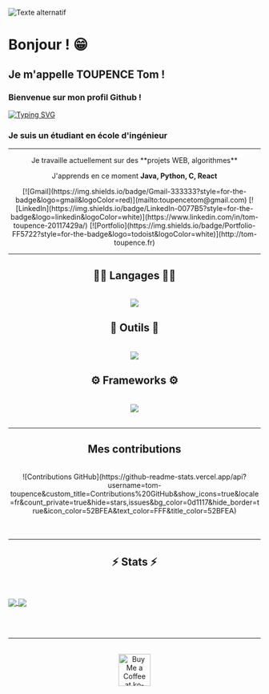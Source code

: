 
![Texte alternatif](https://visitor-badge.laobi.icu/badge?page_id=tom-toupence.tom-toupence)

# Bonjour ! 😁
## Je m'appelle TOUPENCE Tom !
### Bienvenue sur mon profil Github !

[![Typing SVG](https://readme-typing-svg.herokuapp.com?font=Anonymous+pro&duration=2500&pause=1000&color=8390FF&center=true&vCenter=true&random=false&width=500&height=70&lines=)](https://git.io/typing-svg)
### Je suis un étudiant en école d'ingénieur

---

<div align="center">
  Je travaille actuellement sur des **projets WEB, algorithmes**
 
  J'apprends en ce moment **Java, Python, C, React**
</div>

<div align="center"> 
  [![Gmail](https://img.shields.io/badge/Gmail-333333?style=for-the-badge&logo=gmail&logoColor=red)](mailto:toupencetom@gmail.com)
  [![LinkedIn](https://img.shields.io/badge/LinkedIn-0077B5?style=for-the-badge&logo=linkedin&logoColor=white)](https://www.linkedin.com/in/tom-toupence-20117429a/)
  [![Portfolio](https://img.shields.io/badge/Portfolio-FF5722?style=for-the-badge&logo=todoist&logoColor=white)](http://tom-toupence.fr)
</div>


 <hr/>
 
<h2 align="center"> &#128104;&#8205;&#128187; Langages &#128104;&#8205;&#128187;</h2>
<br/>
<div align="center">
    <img src="https://skillicons.dev/icons?i=html,css,r,python,php,javascript,c,java,mysql" />
    <br>
</div>
<h2 align="center">&#128295; Outils &#128295;</h2>
<br/>
<div align="center">
  <img src="https://skillicons.dev/icons?i=vscode,github,git,gitlab,discord" />
  <br>
</div>

<h2 align="center">&#9881; Frameworks &#9881;</h2>
<br/>
<div align="center">
    <img src="https://skillicons.dev/icons?i=angular,bootstrap,dotnet" />
    <br>
</div>
<br/>
<hr/>

<div align="center">
  <h2> Mes contributions </h2>
  <br>
  ![Contributions GitHub](https://github-readme-stats.vercel.app/api?username=tom-toupence&custom_title=Contributions%20GitHub&show_icons=true&locale=fr&count_private=true&hide=stars,issues&bg_color=0d1117&hide_border=true&icon_color=52BFEA&text_color=FFF&title_color=52BFEA)
  <br/><br/><br/>
</div>

<hr/>

<h2 align="center">⚡ Stats ⚡</h2>
<br>
<br>
<a href="https://github.com/tom-toupence/php_project">
  <img align="center" src="https://github-readme-stats.vercel.app/api/pin/?username=tom-toupence&repo=php_project" />
</a>
<a href="https://github.com/tom-toupence/Projet-Tutore-3A">
  <img align="center" src="https://github-readme-stats.vercel.app/api/pin/?username=tom-toupence&repo=Projet-Tutore-3A" />
</a>

<br/><br/>

<hr/>

<br/>

<div align="center">
<a href='https://ko-fi.com/V7V4RAK9C' target='_blank'><img height='64' style='border:0px;height:64px;' src='https://storage.ko-fi.com/cdn/kofi1.png?v=3' border='0' alt='Buy Me a Coffee at ko-fi.com' /></a>
</div>

<br/>
